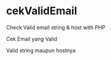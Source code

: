 # cekValidEmail
Check Valid email string &amp; host with PHP

Cek Email yang Valid

Valid string maupun hostnya
